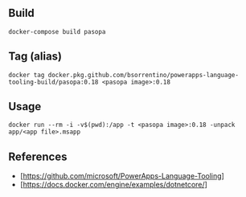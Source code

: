 
## Build

```
docker-compose build pasopa
```

## Tag (alias)

```
docker tag docker.pkg.github.com/bsorrentino/powerapps-language-tooling-build/pasopa:0.18 <pasopa image>:0.18
```

## Usage

```
docker run --rm -i -v$(pwd):/app -t <pasopa image>:0.18 -unpack app/<app file>.msapp
```

## References

* [https://github.com/microsoft/PowerApps-Language-Tooling]
* [https://docs.docker.com/engine/examples/dotnetcore/]
